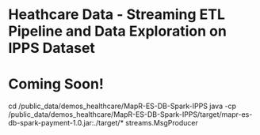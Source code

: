 # Heathcare Data - Streaming ETL Pipeline and Data Exploration on IPPS Dataset

# Coming Soon!

cd /public_data/demos_healthcare/MapR-ES-DB-Spark-IPPS
java -cp /public_data/demos_healthcare/MapR-ES-DB-Spark-IPPS/target/mapr-es-db-spark-payment-1.0.jar:./target/* streams.MsgProducer